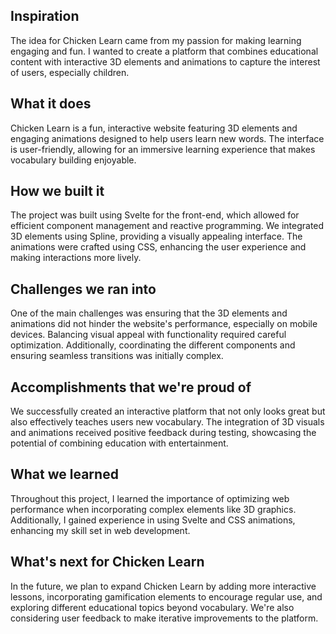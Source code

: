 ## Inspiration
The idea for Chicken Learn came from my passion for making learning engaging and fun. I wanted to create a platform that combines educational content with interactive 3D elements and animations to capture the interest of users, especially children.

## What it does
Chicken Learn is a fun, interactive website featuring 3D elements and engaging animations designed to help users learn new words. The interface is user-friendly, allowing for an immersive learning experience that makes vocabulary building enjoyable.

## How we built it
The project was built using Svelte for the front-end, which allowed for efficient component management and reactive programming. We integrated 3D elements using Spline, providing a visually appealing interface. The animations were crafted using CSS, enhancing the user experience and making interactions more lively.

## Challenges we ran into
One of the main challenges was ensuring that the 3D elements and animations did not hinder the website's performance, especially on mobile devices. Balancing visual appeal with functionality required careful optimization. Additionally, coordinating the different components and ensuring seamless transitions was initially complex.

## Accomplishments that we're proud of
We successfully created an interactive platform that not only looks great but also effectively teaches users new vocabulary. The integration of 3D visuals and animations received positive feedback during testing, showcasing the potential of combining education with entertainment.

## What we learned
Throughout this project, I learned the importance of optimizing web performance when incorporating complex elements like 3D graphics. Additionally, I gained experience in using Svelte and CSS animations, enhancing my skill set in web development.

## What's next for Chicken Learn
In the future, we plan to expand Chicken Learn by adding more interactive lessons, incorporating gamification elements to encourage regular use, and exploring different educational topics beyond vocabulary. We're also considering user feedback to make iterative improvements to the platform.
